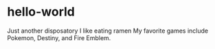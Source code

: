 # hello-world
Just another disposatory
I like eating ramen
My favorite games include Pokemon, Destiny, and Fire Emblem.
